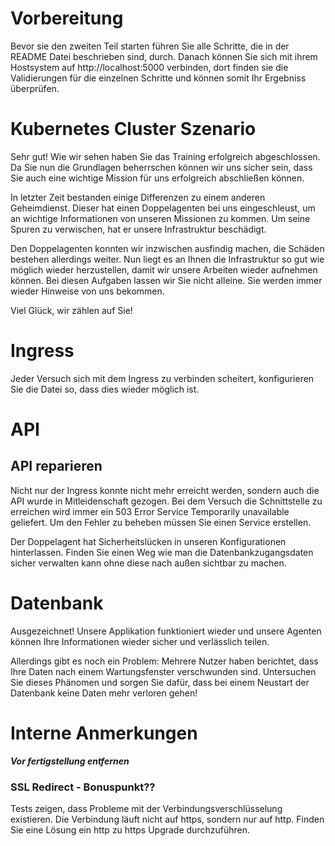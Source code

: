 # Vorbereitung
Bevor sie den zweiten Teil starten führen Sie alle Schritte, die in der README Datei beschrieben sind, durch. Danach können Sie sich mit ihrem Hostsystem auf http://localhost:5000 verbinden, dort finden sie die Validierungen für die einzelnen Schritte und können somit Ihr Ergebniss überprüfen. 

# Kubernetes Cluster Szenario

Sehr gut! Wie wir sehen haben Sie das Training erfolgreich abgeschlossen. Da Sie nun die Grundlagen beherrschen können wir uns sicher sein, dass Sie auch eine wichtige Mission für uns erfolgreich abschließen können.

In letzter Zeit bestanden einige Differenzen zu einem anderen Geheimdienst. Dieser hat einen Doppelagenten bei uns eingeschleust, um an wichtige Informationen von unseren Missionen zu kommen. Um seine Spuren zu verwischen, hat er unsere Infrastruktur beschädigt. 

Den Doppelagenten konnten wir inzwischen ausfindig machen, die Schäden bestehen allerdings weiter. Nun liegt es an Ihnen die Infrastruktur so gut wie möglich wieder herzustellen, damit wir unsere Arbeiten wieder aufnehmen können. Bei diesen Aufgaben lassen wir Sie nicht alleine. Sie werden immer wieder Hinweise von uns bekommen. 

Viel Glück, wir zählen auf Sie!

# Ingress

Jeder Versuch sich mit dem Ingress zu verbinden scheitert, konfigurieren Sie die Datei so, dass dies wieder möglich ist.

# API

## API reparieren

Nicht nur der Ingress konnte nicht mehr erreicht werden, sondern auch die API wurde in Mitleidenschaft gezogen. Bei dem Versuch die Schnittstelle zu erreichen wird immer ein 503 Error Service Temporarily unavailable geliefert. Um den Fehler zu beheben müssen Sie einen Service erstellen.   

Der Doppelagent hat Sicherheitslücken in unseren Konfigurationen hinterlassen. Finden Sie einen Weg wie man die Datenbankzugangsdaten sicher verwalten kann ohne diese nach außen sichtbar zu machen.

# Datenbank

Ausgezeichnet! Unsere Applikation funktioniert wieder und unsere Agenten können Ihre Informationen wieder sicher und verlässlich teilen.

Allerdings gibt es noch ein Problem: Mehrere Nutzer haben berichtet, dass Ihre Daten nach einem Wartungsfenster verschwunden sind. Untersuchen Sie dieses Phänomen und sorgen Sie dafür, dass bei einem Neustart der Datenbank keine Daten mehr verloren gehen!

# Interne Anmerkungen
***Vor fertigstellung entfernen***

### SSL Redirect - Bonuspunkt??

Tests zeigen, dass Probleme mit der Verbindungsverschlüsselung existieren. Die Verbindung läuft nicht auf https, sondern nur auf http. Finden Sie eine Lösung ein http zu https Upgrade durchzuführen.